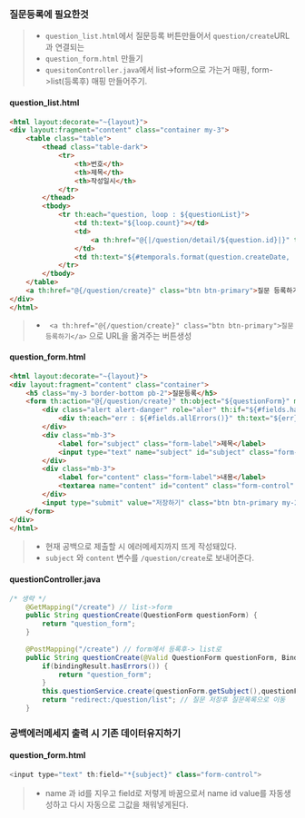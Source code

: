 ### 질문등록에 필요한것
> * ```question_list.html```에서 질문등록 버튼만들어서 ```question/create```URL 과 연결되는
> * ```question_form.html``` 만들기
> * ```quesitonController.java```에서 list->form으로 가는거 매핑, form->list(등록후) 매핑 만들어주기.

#### question_list.html
```html
<html layout:decorate="~{layout}">
<div layout:fragment="content" class="container my-3">
    <table class="table">
        <thead class="table-dark">
            <tr>
                <th>번호</th>
                <th>제목</th>
                <th>작성일시</th>
            </tr>
        </thead>
        <tbody>
            <tr th:each="question, loop : ${questionList}">
                <td th:text="${loop.count}"></td>
                <td>
                    <a th:href="@{|/question/detail/${question.id}|}" th:text="${question.subject}"></a>
                </td>
                <td th:text="${#temporals.format(question.createDate, 'yyyy-MM-dd HH:mm')}"></td>
            </tr>
        </tbody>
    </table>
    <a th:href="@{/question/create}" class="btn btn-primary">질문 등록하기</a>
</div>
</html>
```
> * ``` <a th:href="@{/question/create}" class="btn btn-primary">질문 등록하기</a>``` 으로 URL을 옮겨주는 버튼생성

#### question_form.html
```html
<html layout:decorate="~{layout}">
<div layout:fragment="content" class="container">
    <h5 class="my-3 border-bottom pb-2">질문등록</h5>
    <form th:action="@{/question/create}" th:object="${questionForm}" method="post">
        <div class="alert alert-danger" role="aler" th:if="${#fields.hasAnyErrors()}">
        	<div th:each="err : ${#fields.allErrors()}" th:text="${err}" />
        </div>
        <div class="mb-3">
            <label for="subject" class="form-label">제목</label>
            <input type="text" name="subject" id="subject" class="form-control">
        </div>
        <div class="mb-3">
            <label for="content" class="form-label">내용</label>
            <textarea name="content" id="content" class="form-control" rows="10"></textarea>
        </div>
        <input type="submit" value="저장하기" class="btn btn-primary my-2">
    </form>
</div>
</html>
```
> * 현재 공백으로 제출할 시 에러메세지까지 뜨게 작성돼있다.
> * ```subject``` 와 ```content``` 변수를 ```/question/create```로 보내어준다.

#### questionController.java
```Java
/* 생략 */
    @GetMapping("/create") // list->form
	public String questionCreate(QuestionForm questionForm) {
		return "question_form";
	}
	
	@PostMapping("/create") // form에서 등록후-> list로
	public String questionCreate(@Valid QuestionForm questionForm, BindingResult bindingResult) {
		if(bindingResult.hasErrors()) {
			return "question_form";
		}
		this.questionService.create(questionForm.getSubject(),questionForm.getContent());
		return "redirect:/question/list"; // 질문 저장후 질문목록으로 이동
	}
```

### 공백에러메세지 출력 시 기존 데이터유지하기
#### question_form.html
```Java
<input type="text" th:field="*{subject}" class="form-control">
```
> * name 과 id를 지우고 field로 저렇게 바꿈으로서 name id value를 자동생성하고 다시 자동으로 그값을 채워넣게된다.
